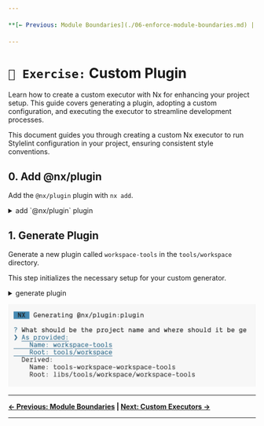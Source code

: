 ```yaml
---

**[← Previous: Module Boundaries](./06-enforce-module-boundaries.md) | [Next: Custom Executors →](./08-custom-executor.md)**

---
```


# `📖 Exercise:` Custom Plugin

Learn how to create a custom executor with Nx for enhancing your project setup. This guide covers generating a plugin, adopting a custom configuration, and executing the executor to streamline development processes.

This document guides you through creating a custom Nx executor to run Stylelint configuration in your project, ensuring consistent style conventions.

## 0. Add @nx/plugin

Add the `@nx/plugin` plugin with `nx add`.

<details>
  <summary>add `@nx/plugin` plugin</summary>

```bash

npx nx add @nx/plugin

```

</details>

## 1. Generate Plugin

Generate a new plugin called `workspace-tools` in the `tools/workspace` directory.

This step initializes the necessary setup for your custom generator.

<details>
  <summary>generate plugin</summary>

```bash

nx generate @nx/plugin:plugin workspace-tools --directory=tools/workspace

```

</details>

![image](./images/custom-plugin-directory.png)

---

**[← Previous: Module Boundaries](./06-enforce-module-boundaries.md) | [Next: Custom Executors →](./08-custom-executor.md)**

---
